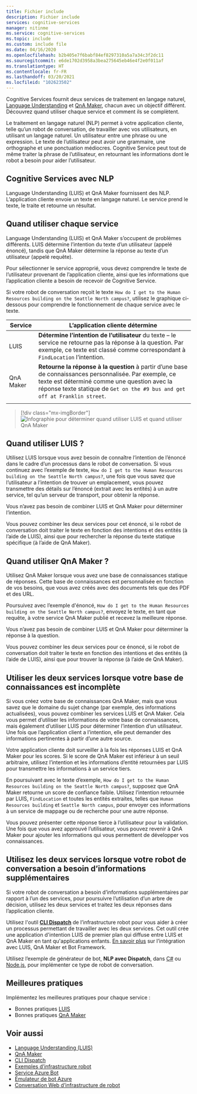 ```yaml
---
title: Fichier include
description: Fichier include
services: cognitive-services
manager: nitinme
ms.service: cognitive-services
ms.topic: include
ms.custom: include file
ms.date: 04/16/2020
ms.openlocfilehash: b2b405e7f6babf84ef8297310a5a7a34c3f2dc11
ms.sourcegitcommit: e6de1702d3958a3bea275645eb46e4f2e0f011af
ms.translationtype: HT
ms.contentlocale: fr-FR
ms.lasthandoff: 03/20/2021
ms.locfileid: "102623502"
---
```

Cognitive Services fournit deux services de traitement en langage naturel, [Language Understanding](../luis/what-is-luis.md) et [QnA Maker](../qnamaker/overview/overview.md), chacun avec un objectif différent. Découvrez quand utiliser chaque service et comment ils se complètent.

Le traitement en langage naturel (NLP) permet à votre application cliente, telle qu’un robot de conversation, de travailler avec vos utilisateurs, en utilisant un langage naturel. Un utilisateur entre une phrase ou une expression. Le texte de l’utilisateur peut avoir une grammaire, une orthographe et une ponctuation médiocres. Cognitive Service peut tout de même traiter la phrase de l’utilisateur, en retournant les informations dont le robot a besoin pour aider l’utilisateur.

## <a name="cognitive-services-with-nlp"></a>Cognitive Services avec NLP

Language Understanding (LUIS) et QnA Maker fournissent des NLP. L’application cliente envoie un texte en langage naturel. Le service prend le texte, le traite et retourne un résultat.

## <a name="when-to-use-each-service"></a>Quand utiliser chaque service

Language Understanding (LUIS) et QnA Maker s’occupent de problèmes différents. LUIS détermine l’intention du texte d’un utilisateur (appelé énoncé), tandis que QnA Maker détermine la réponse au texte d’un utilisateur (appelé requête).

Pour sélectionner le service approprié, vous devez comprendre le texte de l’utilisateur provenant de l’application cliente, ainsi que les informations que l’application cliente a besoin de recevoir de Cognitive Service.

Si votre robot de conversation reçoit le texte `How do I get to the Human Resources building on the Seattle North campus?`, utilisez le graphique ci-dessous pour comprendre le fonctionnement de chaque service avec le texte.

|Service|L’application cliente détermine|
|--|--|
|LUIS|**Détermine l’intention de l’utilisateur** du texte – le service ne retourne pas la réponse à la question. Par exemple, ce texte est classé comme correspondant à `FindLocation` l’intention.<br>|
|QnA Maker|**Retourne la réponse à la question** à partir d’une base de connaissances personnalisée. Par exemple, ce texte est déterminé comme une question avec la réponse texte statique de `Get on the #9 bus and get off at Franklin street`.|
|||

> [!div class="mx-imgBorder"]
> ![Infographie pour déterminer quand utiliser LUIS et quand utiliser QnA Maker](./luis-qna-maker-together-decision.png)

## <a name="when-do-you-use-luis"></a>Quand utiliser LUIS ?

Utilisez LUIS lorsque vous avez besoin de connaître l’intention de l’énoncé dans le cadre d’un processus dans le robot de conversation. Si vous continuez avec l’exemple de texte, `How do I get to the Human Resources building on the Seattle North campus?`, une fois que vous savez que l’utilisateur a l’intention de trouver un emplacement, vous pouvez transmettre des détails sur l’énoncé (extrait avec les entités) à un autre service, tel qu’un serveur de transport, pour obtenir la réponse.

Vous n’avez pas besoin de combiner LUIS et QnA Maker pour déterminer l’intention.

Vous pouvez combiner les deux services pour cet énoncé, si le robot de conversation doit traiter le texte en fonction des intentions et des entités (à l’aide de LUIS), ainsi que pour rechercher la réponse du texte statique spécifique (à l’aide de QnA Maker).

## <a name="when-do-you-use-qna-maker"></a>Quand utiliser QnA Maker ?

Utilisez QnA Maker lorsque vous avez une base de connaissances statique de réponses. Cette base de connaissances est personnalisée en fonction de vos besoins, que vous avez créés avec des documents tels que des PDF et des URL.

Poursuivez avec l’exemple d'énoncé, `How do I get to the Human Resources building on the Seattle North campus?`, envoyez le texte, en tant que requête, à votre service QnA Maker publié et recevez la meilleure réponse.

Vous n’avez pas besoin de combiner LUIS et QnA Maker pour déterminer la réponse à la question.

Vous pouvez combiner les deux services pour ce énoncé, si le robot de conversation doit traiter le texte en fonction des intentions et des entités (à l’aide de LUIS), ainsi que pour trouver la réponse (à l’aide de QnA Maker).

## <a name="use-both-services-when-your-knowledge-base-is-incomplete"></a>Utiliser les deux services lorsque votre base de connaissances est incomplète

Si vous créez votre base de connaissances QnA Maker, mais que vous savez que le domaine du sujet change (par exemple, des informations actualisées), vous pouvez combiner les services LUIS et QnA Maker. Cela vous permet d’utiliser les informations de votre base de connaissances, mais également d’utiliser LUIS pour déterminer l’intention d’un utilisateur. Une fois que l’application client a l’intention, elle peut demander des informations pertinentes à partir d’une autre source.

Votre application cliente doit surveiller à la fois les réponses LUIS et QnA Maker pour les scores. Si le score de QnA Maker est inférieur à un seuil arbitraire, utilisez l’intention et les informations d’entité retournées par LUIS pour transmettre les informations à un service tiers.

En poursuivant avec le texte d’exemple, `How do I get to the Human Resources building on the Seattle North campus?`, supposez que QnA Maker retourne un score de confiance faible. Utilisez l’intention retournée par LUIS, `FindLocation` et toutes les entités extraites, telles que `Human Resources building` et `Seattle North campus`, pour envoyer ces informations à un service de mappage ou de recherche pour une autre réponse.

Vous pouvez présenter cette réponse tierce à l’utilisateur pour la validation. Une fois que vous avez approuvé l’utilisateur, vous pouvez revenir à QnA Maker pour ajouter les informations qui vous permettent de développer vos connaissances.

## <a name="use-both-services-when-your-chat-bot-needs-more-information"></a>Utilisez les deux services lorsque votre robot de conversation a besoin d’informations supplémentaires

Si votre robot de conversation a besoin d’informations supplémentaires par rapport à l’un des services, pour poursuivre l’utilisation d’un arbre de décision, utilisez les deux services et traitez les deux réponses dans l’application cliente.

Utilisez l'outil **[CLI Dispatch](https://github.com/Microsoft/botbuilder-tools/tree/master/packages/Dispatch)** de l’infrastructure robot pour vous aider à créer un processus permettant de travailler avec les deux services. Cet outil crée une application d'intention LUIS de premier plan qui diffuse entre LUIS et QnA Maker en tant qu'applications enfants. [En savoir plus](/azure/bot-service/bot-builder-tutorial-dispatch?tabs=cs) sur l’intégration avec LUIS, QnA Maker et Bot Framework.

Utilisez l’exemple de générateur de bot, **NLP avec Dispatch**, dans [C#](https://github.com/microsoft/BotBuilder-Samples/tree/master/samples/csharp_dotnetcore/14.nlp-with-dispatch) ou [Node.js](https://github.com/microsoft/BotBuilder-Samples/tree/master/samples/javascript_nodejs/14.nlp-with-dispatch), pour implémenter ce type de robot de conversation.

## <a name="best-practices"></a>Meilleures pratiques

Implémentez les meilleures pratiques pour chaque service :

* Bonnes pratiques [LUIS](../luis/luis-concept-best-practices.md)
* Bonnes pratiques [QnA Maker](../qnamaker/concepts/best-practices.md)

## <a name="see-also"></a>Voir aussi

* [Language Understanding (LUIS)](../luis/what-is-luis.md)
* [QnA Maker](../qnamaker/overview/overview.md)
* [CLI Dispatch](https://github.com/Microsoft/botbuilder-tools/tree/master/packages/Dispatch)
* [Exemples d’infrastructure robot](https://github.com/Microsoft/BotBuilder-Samples)
* [Service Azure Bot](/azure/bot-service/bot-service-overview-introduction)
* [Émulateur de bot Azure](https://github.com/Microsoft/BotFramework-Emulator)
* [Conversation Web d’infrastructure de robot](https://github.com/microsoft/BotFramework-WebChat)